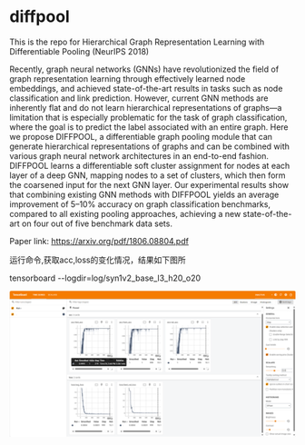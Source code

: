 # diffpool

This is the repo for Hierarchical Graph Representation Learning with Differentiable Pooling (NeurIPS 2018)

Recently, graph neural networks (GNNs) have revolutionized the field of graph
representation learning through effectively learned node embeddings, and achieved
state-of-the-art results in tasks such as node classification and link prediction.
However, current GNN methods are inherently flat and do not learn hierarchical
representations of graphs—a limitation that is especially problematic for the task
of graph classification, where the goal is to predict the label associated with an
entire graph. Here we propose DIFFPOOL, a differentiable graph pooling module
that can generate hierarchical representations of graphs and can be combined with
various graph neural network architectures in an end-to-end fashion. DIFFPOOL
learns a differentiable soft cluster assignment for nodes at each layer of a deep
GNN, mapping nodes to a set of clusters, which then form the coarsened input
for the next GNN layer. Our experimental results show that combining existing
GNN methods with DIFFPOOL yields an average improvement of 5–10% accuracy
on graph classification benchmarks, compared to all existing pooling approaches,
achieving a new state-of-the-art on four out of five benchmark data sets.

Paper link: https://arxiv.org/pdf/1806.08804.pdf


运行命令,获取acc,loss的变化情况，结果如下图所

tensorboard --logdir=log/syn1v2_base_l3_h20_o20

![img](results/tensorboard.png "tensorboard")

<!--...会写相对路径就行 -->
